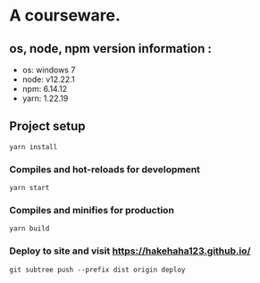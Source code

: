 # A courseware.

## os, node, npm version information :

* os: windows 7
* node: v12.22.1
* npm: 6.14.12
* yarn: 1.22.19 

## Project setup

```
yarn install
```

### Compiles and hot-reloads for development

```
yarn start
```

### Compiles and minifies for production

```
yarn build
```

### Deploy to site and visit https://hakehaha123.github.io/

```
git subtree push --prefix dist origin deploy
```
